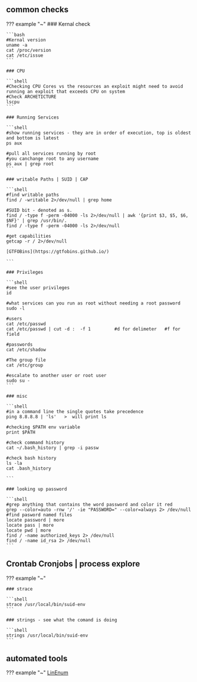## common checks
??? example "~"
    ### Kernal check

    ```bash
    #Kernal version
    uname -a
    cat /proc/version
    cat /etc/issue
    ```

    ### CPU

    ```shell
    #Checking CPU Cores vs the resources an exploit might need to avoid running an exploit that exceeds CPU on system
    #Check ARCHETICTURE
    lscpu
    ```

    ### Running Services

    ```shell
    #show running services - they are in order of execution, top is oldest and bottom is latest
    ps aux

    #pull all services running by root
    #you canchange root to any username
    ps aux | grep root
    ```

    ### writable Paths | SUID | CAP

    ```shell
    #find writable paths
    find / -writable 2>/dev/null | grep home

    #SUID bit - denoted as s. 
    find / -type f -perm -04000 -ls 2>/dev/null | awk '{print $3, $5, $6, $NF}' | grep /usr/bin/. 
    find / -type f -perm -04000 -ls 2>/dev/null

    #get capabilities
    getcap -r / 2>/dev/null

    [GTFOBins](https://gtfobins.github.io/)

    ```

    ### Privileges

    ```shell
    #see the user privileges
    id

    #what services can you run as root without needing a root password
    sudo -l

    #users
    cat /etc/passwd
    cat /etc/passwd | cut -d :  -f 1         #d for delimeter   #f for field   

    #passwords
    cat /etc/shadow

    #The group file
    cat /etc/group

    #escalate to another user or root user
    sudo su -
    ```

    ### misc

    ```shell
    #in a command line the single quotes take precedence
    ping 8.8.8.8 | 'ls'   >  will print ls

    #checking $PATH env variable
    print $PATH

    #check command history
    cat ~/.bash_history | grep -i passw

    #check bash history
    ls -la
    cat .bash_history 

    ```

    ### looking up password

    ```shell
    #grep anything that contains the word password and color it red
    grep --color=auto -rnw '/' -ie "PASSWORD=" --color=always 2> /dev/null
    #find pasword named files
    locate password | more
    locate pass | more
    locate pwd | more
    find / -name authorized_keys 2> /dev/null
    find / -name id_rsa 2> /dev/null
    ```


## Crontab Cronjobs | process explore

??? example "~"

    ### strace 

    ```shell
    strace /usr/local/bin/suid-env
    ```

    ### strings - see what the comand is doing

    ```shell
    strings /usr/local/bin/suid-env
    ```

## automated tools
??? example "~"
    [LinEnum](https://github.com/rebootuser/LinEnum)
    



